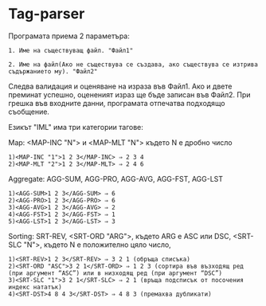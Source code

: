 # Tag-parser

Програмата приема 2 параметъра:

	1. Име на съществуващ файл. "Файл1"
	
	2. Име на файл(Ако не съществува се създава, ако съществува се изтрива съдържанието му). "Файл2"

Следва валидация и оценяване на израза във Файл1. Ако и двете преминат успешно, оцененият израз ще бъде записан във Файл2.
При грешка във входните данни, програмата отпечатва подходящо съобщение.

Езикът "IML" има три категории тагове:

Map: <MAP-INC "N"> и <MAP-MLT "N"> където N е дробно число

	1)<MAP-INC "1">1 2 3</MAP-INC> ⇒ 2 3 4
	2)<MAP-MLT "2">1 2 3</MAP-MLT> ⇒ 2 4 6

Aggregate: AGG-SUM, AGG-PRO, AGG-AVG, AGG-FST, AGG-LST
	
	1)<AGG-SUM>1 2 3</AGG-SUM> ⇒ 6
	2)<AGG-PRO>1 2 3</AGG-PRO> ⇒ 6
	3)<AGG-AVG>1 2 3</AGG-AVG> ⇒ 2
	4)<AGG-FST>1 2 3</AGG-FST> ⇒ 1
	5)<AGG-LST>1 2 3</AGG-LST> ⇒ 3

Sorting: SRT-REV, <SRT-ORD "ARG">, където ARG е ASC или DSC, <SRT-SLC "N">, където N е положително цяло число, <SRT-DST>
	
	1)<SRT-REV>1 2 3</SRT-REV> ⇒ 3 2 1 (обръща списъка)
	2)<SRT-ORD "ASC">3 2 1</SRT-ORD> ⇒ 1 2 3 (сортира във възходящ ред (при аргумент “ASC”) или в низходящ ред (при аргумент “DSC”)
	3)<SRT-SLC "1">3 2 1</SRT-SLC> ⇒ 2 1 (връща подсписък от посочения индекс нататък)
	4)<SRT-DST>4 8 4 3</SRT-DST> ⇒ 4 8 3 (премахва дубликати)
